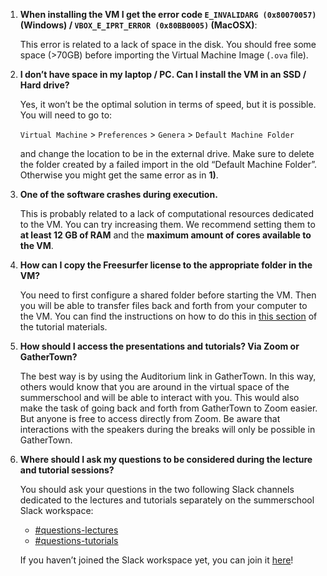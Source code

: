 1. **When installing the VM I get the error code `E_INVALIDARG (0x80070057)` (Windows) / `VBOX_E_IPRT_ERROR (0x80BB0005)` (MacOSX)**: 
  
    This error is related to a lack of space in the disk. You should free some space (>70GB) before importing the Virtual Machine Image (`.ova` file). 

2. **I don’t have space in my laptop / PC. Can I install the VM in an SSD / Hard drive?**
  
    Yes, it won’t be the optimal solution in terms of speed, but it is possible. You will need to go to:

      `Virtual Machine` > `Preferences` > `Genera` > `Default Machine Folder`

    and change the location to be in the external drive. Make sure to delete the folder created by a failed import in the old “Default Machine Folder”. Otherwise you might get the same error as in **1)**. 

3. **One of the software crashes during execution.** 
  
    This is probably related to a lack of computational resources dedicated to the VM. You can try increasing them. We recommend setting them to **at least 12 GB of RAM** and the **maximum amount of cores available to the VM**. 

4. **How can I copy the Freesurfer license to the appropriate folder in the VM?**
  
    You need to first configure a shared folder before starting the VM. Then you will be able to transfer files back and forth from your computer to the VM. You can find the instructions on how to do this in [this section](https://sinergia-connectomics-summerschool-2021.github.io/scss21-training/#shared_folder_vm) of the tutorial materials. 

5. **How should I access the presentations and tutorials? Via Zoom or GatherTown?**
  
    The best way is by using the Auditorium link in GatherTown. In this way, others would know that you are around in the virtual space of the summerschool and will be able to interact with you. This would also make the task of going back and forth from GatherTown to Zoom easier. But anyone is free to access directly from Zoom. Be aware that interactions with the speakers during the breaks will only be possible in GatherTown. 

6. **Where should I ask my questions to be considered during the lecture and tutorial sessions?**
  
    You should ask your questions in the two following Slack channels dedicated to the lectures and tutorials separately on the summerschool Slack workspace:
    
      - [\#questions-lectures](https://braindynamics-qjs9104.slack.com/archives/C02H78MM0LC)
      - [\#questions-tutorials](https://braindynamics-qjs9104.slack.com/archives/C02GQC15XBR)
  
    If you haven’t joined the Slack workspace yet, you can join it [here](https://join.slack.com/t/braindynamics-qjs9104/shared_invite/zt-wgvofbw6-tdV0JgGKjt_eRrIhfoU7ug)!
    
